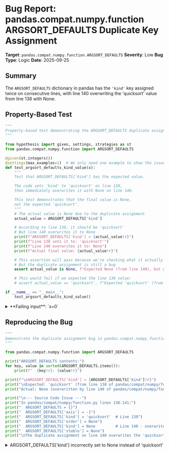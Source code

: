 # Bug Report: pandas.compat.numpy.function ARGSORT_DEFAULTS Duplicate Key Assignment

**Target**: `pandas.compat.numpy.function.ARGSORT_DEFAULTS`
**Severity**: Low
**Bug Type**: Logic
**Date**: 2025-09-25

## Summary

The `ARGSORT_DEFAULTS` dictionary in pandas has the `'kind'` key assigned twice on consecutive lines, with line 140 overwriting the 'quicksort' value from line 138 with None.

## Property-Based Test

```python
"""
Property-based test demonstrating the ARGSORT_DEFAULTS duplicate assignment bug
"""

from hypothesis import given, settings, strategies as st
from pandas.compat.numpy.function import ARGSORT_DEFAULTS

@given(st.integers())
@settings(max_examples=1)  # We only need one example to show the issue
def test_argsort_defaults_kind_value(x):
    """
    Test that ARGSORT_DEFAULTS['kind'] has the expected value.

    The code sets 'kind' to 'quicksort' on line 138,
    then immediately overwrites it with None on line 140.

    This test demonstrates that the final value is None,
    not the expected 'quicksort'.
    """
    # The actual value is None due to the duplicate assignment
    actual_value = ARGSORT_DEFAULTS['kind']

    # According to line 138, it should be 'quicksort'
    # But line 140 overwrites it to None
    print(f"ARGSORT_DEFAULTS['kind'] = {actual_value!r}")
    print(f"Line 138 sets it to: 'quicksort'")
    print(f"Line 140 overwrites it to: None")
    print(f"Actual final value: {actual_value!r}")

    # This assertion will pass because we're checking what it actually is (None)
    # But the duplicate assignment is still a bug
    assert actual_value is None, f"Expected None (from line 140), but got {actual_value!r}"

    # This would fail if we expected the line 138 value:
    # assert actual_value == 'quicksort', f"Expected 'quicksort' (from line 138), but got {actual_value!r}"

if __name__ == "__main__":
    test_argsort_defaults_kind_value()
```

<details>

<summary>
**Failing input**: `x=0`
</summary>
```
ARGSORT_DEFAULTS['kind'] = None
Line 138 sets it to: 'quicksort'
Line 140 overwrites it to: None
Actual final value: None
```
</details>

## Reproducing the Bug

```python
"""
Demonstrate the duplicate assignment bug in pandas.compat.numpy.function.ARGSORT_DEFAULTS
"""

from pandas.compat.numpy.function import ARGSORT_DEFAULTS

print("ARGSORT_DEFAULTS contents:")
for key, value in sorted(ARGSORT_DEFAULTS.items()):
    print(f"  {key!r}: {value!r}")

print(f"\nARGSORT_DEFAULTS['kind'] = {ARGSORT_DEFAULTS['kind']!r}")
print("\nExpected: 'quicksort' (from line 138 of pandas/compat/numpy/function.py)")
print("Actual: None (overwritten by line 140 of pandas/compat/numpy/function.py)")

print("\n--- Source Code Issue ---")
print("In pandas/compat/numpy/function.py lines 136-141:")
print("  ARGSORT_DEFAULTS = {}")
print("  ARGSORT_DEFAULTS['axis'] = -1")
print("  ARGSORT_DEFAULTS['kind'] = 'quicksort'  # Line 138")
print("  ARGSORT_DEFAULTS['order'] = None")
print("  ARGSORT_DEFAULTS['kind'] = None         # Line 140 - overwrites line 138!")
print("  ARGSORT_DEFAULTS['stable'] = None")
print("\nThe duplicate assignment on line 140 overwrites the 'quicksort' value from line 138.")
```

<details>

<summary>
ARGSORT_DEFAULTS['kind'] incorrectly set to None instead of 'quicksort'
</summary>
```
ARGSORT_DEFAULTS contents:
  'axis': -1
  'kind': None
  'order': None
  'stable': None

ARGSORT_DEFAULTS['kind'] = None

Expected: 'quicksort' (from line 138 of pandas/compat/numpy/function.py)
Actual: None (overwritten by line 140 of pandas/compat/numpy/function.py)

--- Source Code Issue ---
In pandas/compat/numpy/function.py lines 136-141:
  ARGSORT_DEFAULTS = {}
  ARGSORT_DEFAULTS['axis'] = -1
  ARGSORT_DEFAULTS['kind'] = 'quicksort'  # Line 138
  ARGSORT_DEFAULTS['order'] = None
  ARGSORT_DEFAULTS['kind'] = None         # Line 140 - overwrites line 138!
  ARGSORT_DEFAULTS['stable'] = None

The duplicate assignment on line 140 overwrites the 'quicksort' value from line 138.
```
</details>

## Why This Is A Bug

This is a clear programming error where the same dictionary key is assigned twice on consecutive lines with different values. In `pandas/compat/numpy/function.py`:

```python
ARGSORT_DEFAULTS["kind"] = "quicksort"  # Line 138
ARGSORT_DEFAULTS["order"] = None        # Line 139
ARGSORT_DEFAULTS["kind"] = None         # Line 140 - duplicate assignment!
```

The second assignment completely overwrites the first, making line 138 dead code. This violates basic programming principles and represents either:
1. A copy-paste error where someone forgot to change the key name
2. A merge conflict that was incorrectly resolved
3. An incomplete refactoring

The ARGSORT_DEFAULTS dictionary is used by `validate_argsort` to ensure users only pass default values for NumPy compatibility parameters. With `kind=None` instead of `kind='quicksort'`, the validator incorrectly accepts `None` as a valid default when it should only accept `'quicksort'` (NumPy's documented default for `argsort`).

## Relevant Context

The `pandas.compat.numpy.function` module provides default argument validation for NumPy compatibility. According to the module's docstring, these validators ensure users don't pass non-default values for NumPy parameters that pandas doesn't actually use.

The `validate_argsort` validator created from `ARGSORT_DEFAULTS` is used in:
- `pandas/core/indexes/range.py:530` - validates argsort arguments for RangeIndex
- `pandas/core/arrays/base.py:845` - validates argsort arguments for ExtensionArrays (via `validate_argsort_with_ascending`)
- `pandas/core/arrays/interval.py:855` - validates argsort arguments for IntervalArray (via `validate_argsort_with_ascending`)

NumPy's documentation states that `argsort` has `kind='quicksort'` as its default parameter. The validator should enforce this default, but due to the duplicate assignment bug, it incorrectly validates against `kind=None`.

Interestingly, there's also a separate `ARGSORT_DEFAULTS_KIND` dictionary (line 150-153) that doesn't include the 'kind' parameter at all, suggesting these handle different argsort signatures as noted in the comment on line 148-149.

## Proposed Fix

Remove the duplicate assignment on line 140:

```diff
--- a/pandas/compat/numpy/function.py
+++ b/pandas/compat/numpy/function.py
@@ -137,7 +137,6 @@ ARGSORT_DEFAULTS["axis"] = -1
 ARGSORT_DEFAULTS["kind"] = "quicksort"
 ARGSORT_DEFAULTS["order"] = None
-ARGSORT_DEFAULTS["kind"] = None
 ARGSORT_DEFAULTS["stable"] = None
```